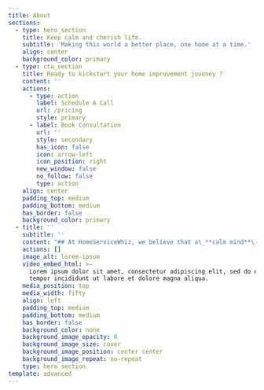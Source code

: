 ```yaml
---
title: About
sections:
  - type: hero_section
    title: Keep calm and cherish life.
    subtitle: 'Making this world a better place, one home at a time.'
    align: center
    background_color: primary
  - type: cta_section
    title: Ready to kickstart your home improvement joueney ?
    content: ''
    actions:
      - type: action
        label: Schedule A Call
        url: /pricing
        style: primary
      - label: Book Consultation
        url: ''
        style: secondary
        has_icon: false
        icon: arrow-left
        icon_position: right
        new_window: false
        no_follow: false
        type: action
    align: center
    padding_top: medium
    padding_bottom: medium
    has_border: false
    background_color: primary
  - title: ''
    subtitle: ''
    content: "## At HomeServiceWhiz, we believe that a\_**calm mind**\_and\_**happy home**\_are the foundations of a\_peaceful\_and\_**just world**.\n\nWe are advancing our mission of\_**building a better world**\_for future generations by helping our patrons keep calm and *reduce unnecessary stress* associated with home improvement, maintenance, and restoration projects. And by *saving their time* so they can spend it cherishing life with people they **love.**\n"
    actions: []
    image_alt: lorem-ipsum
    video_embed_html: >-
      Lorem ipsum dolor sit amet, consectetur adipiscing elit, sed do eiusmod
      tempor incididunt ut labore et dolore magna aliqua.
    media_position: top
    media_width: fifty
    align: left
    padding_top: medium
    padding_bottom: medium
    has_border: false
    background_color: none
    background_image_opacity: 0
    background_image_size: cover
    background_image_position: center center
    background_image_repeat: no-repeat
    type: hero_section
template: advanced
---
```

